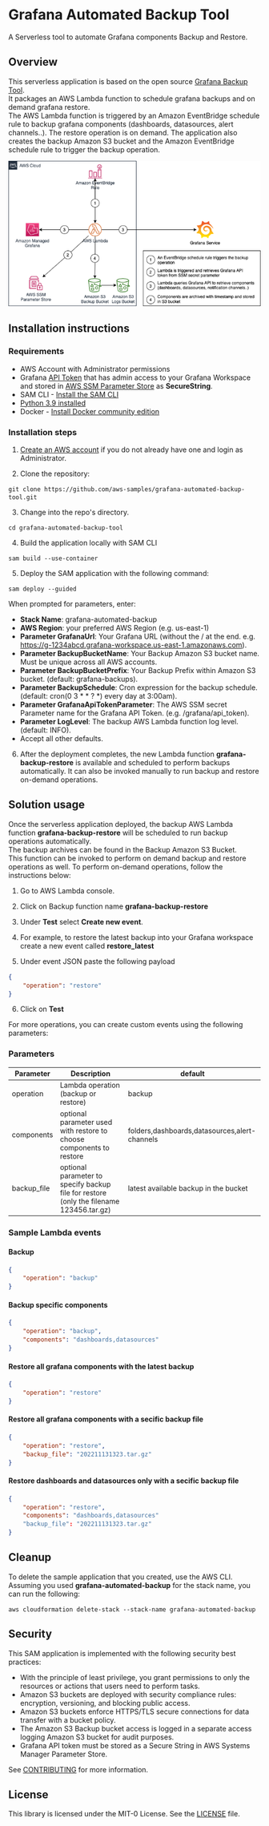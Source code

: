 # Grafana Automated Backup Tool

A Serverless tool to automate Grafana components Backup and Restore.   

## Overview

This serverless application is based on the open source [Grafana Backup Tool](https://github.com/ysde/grafana-backup-tool).   
It packages an AWS Lambda function to schedule grafana backups and on demand grafana restore.    
The AWS Lambda function is triggered by an Amazon EventBridge schedule rule to backup grafana components (dashboards, datasources, alert channels..).
The restore operation is on demand.
The application also creates the backup Amazon S3 bucket and the Amazon EventBridge schedule rule to trigger the backup operation. 

![architecture](img/architecture.png)

## Installation instructions

### Requirements  

- AWS Account with Administrator permissions 
- Grafana [API Token](https://grafana.com/docs/grafana/v9.0/developers/http_api/auth/) that has admin access to your Grafana Workspace and stored in [AWS SSM Parameter Store](https://docs.aws.amazon.com/systems-manager/latest/userguide/systems-manager-parameter-store.html) as **SecureString**. 
- SAM CLI - [Install the SAM CLI](https://docs.aws.amazon.com/serverless-application-model/latest/developerguide/serverless-sam-cli-install.html)
- [Python 3.9 installed](https://www.python.org/downloads/)
- Docker - [Install Docker community edition](https://hub.docker.com/search/?type=edition&offering=community)

### Installation steps  

1. [Create an AWS account](https://portal.aws.amazon.com/gp/aws/developer/registration/index.html) if you do not already have one and login as Administrator.

2. Clone the repository:
```
git clone https://github.com/aws-samples/grafana-automated-backup-tool.git
```

3. Change into the repo's directory.
```
cd grafana-automated-backup-tool
```

4. Build the application locally with SAM CLI

```
sam build --use-container
```

5.	Deploy the SAM application with the following command:
```
sam deploy --guided
```

When prompted for parameters, enter:
- **Stack Name**: grafana-automated-backup
- **AWS Region**: your preferred AWS Region (e.g. us-east-1)
- **Parameter GrafanaUrl**: Your Grafana URL (without the / at the end. e.g. https://g-1234abcd.grafana-workspace.us-east-1.amazonaws.com).
- **Parameter BackupBucketName**: Your Backup Amazon S3 bucket name. Must be unique across all AWS accounts. 
- **Parameter BackupBucketPrefix**: Your Backup Prefix within Amazon S3 bucket. (default: grafana-backups). 
- **Parameter BackupSchedule**: Cron expression for the backup schedule. (default: cron(0 3 * * ? *) every day at 3:00am). 
- **Parameter GrafanaApiTokenParameter**: The AWS SSM secret Parameter name for the Grafana API Token. (e.g. /grafana/api_token). 
- **Parameter LogLevel**: The backup AWS Lambda function log level. (default: INFO). 
- Accept all other defaults.


6.	After the deployment completes, the new Lambda function **grafana-backup-restore** is available and scheduled to perform backups automatically. It can also be invoked manually to run backup and restore on-demand operations.  


## Solution usage

Once the serverless application deployed, the backup AWS Lambda function **grafana-backup-restore** will be scheduled to run backup operations automatically.  
The backup archives can be found in the Backup Amazon S3 Bucket.  
This function can be invoked to perform on demand backup and restore operations as well. 
To perform on-demand operations, follow the instructions below:

1. Go to AWS Lambda console. 

2. Click on Backup function name **grafana-backup-restore** 

3. Under **Test** select **Create new event**.

4. For example, to restore the latest backup into your Grafana workspace create a new event called **restore_latest** 

5. Under event JSON paste the following payload 
```json
{
    "operation": "restore"
}
```

6. Click on **Test**  

For more operations, you can create custom events using the following parameters: 

### Parameters 

| Parameter  |  Description |  default |
|---|---|---|
| operation | Lambda operation (backup or restore) | backup | 
| components | optional parameter used with restore to choose components to restore | folders,dashboards,datasources,alert-channels |   
| backup_file | optional parameter to specify backup file for restore (only the filename 123456.tar.gz) | latest available backup in the bucket |   

### Sample Lambda events  

#### Backup 
```json
{
    "operation": "backup"
}
```

#### Backup specific components
```json
{
    "operation": "backup",
    "components": "dashboards,datasources"
}
```

#### Restore all grafana components with the latest backup
```json
{
    "operation": "restore"
}
```

#### Restore all grafana components with a secific backup file
```json
{
    "operation": "restore",
    "backup_file": "202211131323.tar.gz"
}
```

#### Restore dashboards and datasources only with a secific backup file
```json
{
    "operation": "restore",
    "components": "dashboards,datasources"
    "backup_file": "202211131323.tar.gz"
}
``` 

## Cleanup  

To delete the sample application that you created, use the AWS CLI. Assuming you used **grafana-automated-backup** for the stack name, you can run the following: 
```
aws cloudformation delete-stack --stack-name grafana-automated-backup
```

## Security  

This SAM application is implemented with the following security best practices:
- With the principle of least privilege, you grant permissions to only the resources or actions that users need to perform tasks.
- Amazon S3 buckets are deployed with security compliance rules: encryption, versioning, and blocking public access.
- Amazon S3 buckets enforce HTTPS/TLS secure connections for data transfer with a bucket policy.
- The Amazon S3 Backup bucket access is logged in a separate access logging Amazon S3 bucket for audit purposes.
- Grafana API token must be stored as a Secure String in AWS Systems Manager Parameter Store.

See [CONTRIBUTING](CONTRIBUTING.md) for more information.

## License

This library is licensed under the MIT-0 License. See the [LICENSE](LICENSE) file.